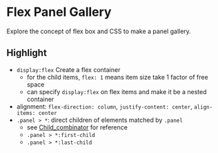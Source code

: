 # Flex Panel Gallery
Explore the concept of flex box and CSS to make a panel gallery.

## Highlight
- `display:flex` Create a flex container
  - for the child items, `flex: 1` means item size take 1 factor of free space
  - can specify `display:flex` on flex items and make it be a nested container
- alignment: `flex-direction: column`, `justify-content: center`, `align-items: center`
- `.panel > *`: direct children of elements matched by `.panel`
  - see [Child_combinator](https://developer.mozilla.org/en-US/docs/Web/CSS/Child_combinator) for reference
  - `.panel > *:first-child`
  - `.panel > *:last-child`
